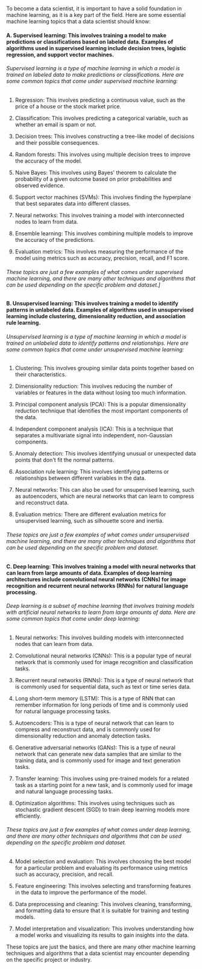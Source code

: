 #

To become a data scientist, it is important to have a solid foundation in machine learning, as it is a key part of the field. Here are some essential machine learning topics that a data scientist should know:

#### A. Supervised learning: This involves training a model to make predictions or classifications based on labeled data. Examples of algorithms used in supervised learning include decision trees, logistic regression, and support vector machines.
###### Supervised learning is a type of machine learning in which a model is trained on labeled data to make predictions or classifications. Here are some common topics that come under supervised machine learning:

1. Regression: This involves predicting a continuous value, such as the price of a house or the stock market price.

2. Classification: This involves predicting a categorical variable, such as whether an email is spam or not.

3. Decision trees: This involves constructing a tree-like model of decisions and their possible consequences.

4. Random forests: This involves using multiple decision trees to improve the accuracy of the model.

5. Naive Bayes: This involves using Bayes' theorem to calculate the probability of a given outcome based on prior probabilities and observed evidence.

6. Support vector machines (SVMs): This involves finding the hyperplane that best separates data into different classes.

7. Neural networks: This involves training a model with interconnected nodes to learn from data.

8. Ensemble learning: This involves combining multiple models to improve the accuracy of the predictions.

9. Evaluation metrics: This involves measuring the performance of the model using metrics such as accuracy, precision, recall, and F1 score.

###### These topics are just a few examples of what comes under supervised machine learning, and there are many other techniques and algorithms that can be used depending on the specific problem and dataset.]

#### B. Unsupervised learning: This involves training a model to identify patterns in unlabeled data. Examples of algorithms used in unsupervised learning include clustering, dimensionality reduction, and association rule learning.

###### Unsupervised learning is a type of machine learning in which a model is trained on unlabeled data to identify patterns and relationships. Here are some common topics that come under unsupervised machine learning:

1. Clustering: This involves grouping similar data points together based on their characteristics.

2. Dimensionality reduction: This involves reducing the number of variables or features in the data without losing too much information.

3. Principal component analysis (PCA): This is a popular dimensionality reduction technique that identifies the most important components of the data.

4. Independent component analysis (ICA): This is a technique that separates a multivariate signal into independent, non-Gaussian components.

5. Anomaly detection: This involves identifying unusual or unexpected data points that don't fit the normal patterns.

6. Association rule learning: This involves identifying patterns or relationships between different variables in the data.

7. Neural networks: This can also be used for unsupervised learning, such as autoencoders, which are neural networks that can learn to compress and reconstruct data.

8. Evaluation metrics: There are different evaluation metrics for unsupervised learning, such as silhouette score and inertia.

###### These topics are just a few examples of what comes under unsupervised machine learning, and there are many other techniques and algorithms that can be used depending on the specific problem and dataset.

#### C. Deep learning: This involves training a model with neural networks that can learn from large amounts of data. Examples of deep learning architectures include convolutional neural networks (CNNs) for image recognition and recurrent neural networks (RNNs) for natural language processing.
###### Deep learning is a subset of machine learning that involves training models with artificial neural networks to learn from large amounts of data. Here are some common topics that come under deep learning:

1. Neural networks: This involves building models with interconnected nodes that can learn from data.

2. Convolutional neural networks (CNNs): This is a popular type of neural network that is commonly used for image recognition and classification tasks.

3. Recurrent neural networks (RNNs): This is a type of neural network that is commonly used for sequential data, such as text or time series data.

4. Long short-term memory (LSTM): This is a type of RNN that can remember information for long periods of time and is commonly used for natural language processing tasks.

5. Autoencoders: This is a type of neural network that can learn to compress and reconstruct data, and is commonly used for dimensionality reduction and anomaly detection tasks.

6. Generative adversarial networks (GANs): This is a type of neural network that can generate new data samples that are similar to the training data, and is commonly used for image and text generation tasks.

7. Transfer learning: This involves using pre-trained models for a related task as a starting point for a new task, and is commonly used for image and natural language processing tasks.

8. Optimization algorithms: This involves using techniques such as stochastic gradient descent (SGD) to train deep learning models more efficiently.

###### These topics are just a few examples of what comes under deep learning, and there are many other techniques and algorithms that can be used depending on the specific problem and dataset.

4. Model selection and evaluation: This involves choosing the best model for a particular problem and evaluating its performance using metrics such as accuracy, precision, and recall.

5. Feature engineering: This involves selecting and transforming features in the data to improve the performance of the model.

6. Data preprocessing and cleaning: This involves cleaning, transforming, and formatting data to ensure that it is suitable for training and testing models.

7. Model interpretation and visualization: This involves understanding how a model works and visualizing its results to gain insights into the data.

These topics are just the basics, and there are many other machine learning techniques and algorithms that a data scientist may encounter depending on the specific project or industry.
